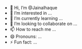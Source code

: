 - 👋 Hi, I’m @Jainalhaque
- 👀 I’m interested in ...
- 🌱 I’m currently learning ...
- 💞️ I’m looking to collaborate on ...
- 📫 How to reach me ...
- 😄 Pronouns: ...
- ⚡ Fun fact: ...

<!---
Jainalhaque/Jainalhaque is a ✨ special ✨ repository because its `README.md` (this file) appears on your GitHub profile.
You can click the Preview link to take a look at your changes.
--->
